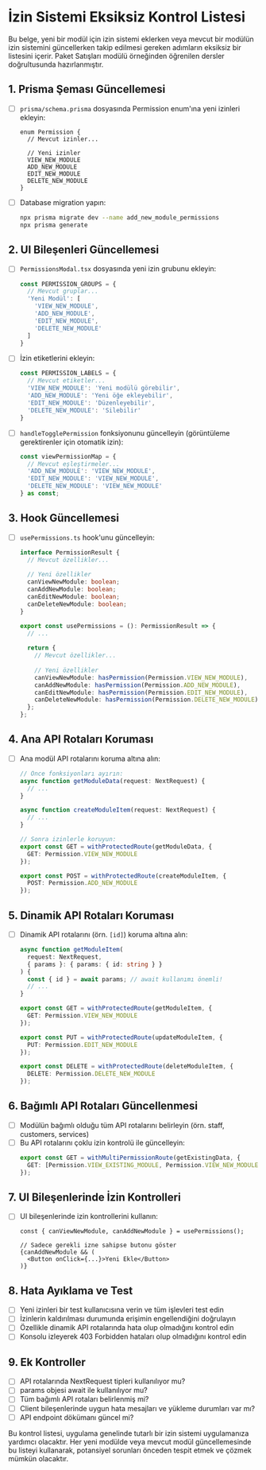 # İzin Sistemi Eksiksiz Kontrol Listesi

Bu belge, yeni bir modül için izin sistemi eklerken veya mevcut bir modülün izin sistemini güncellerken takip edilmesi gereken adımların eksiksiz bir listesini içerir. Paket Satışları modülü örneğinden öğrenilen dersler doğrultusunda hazırlanmıştır.

## 1. Prisma Şeması Güncellemesi

- [ ] `prisma/schema.prisma` dosyasında Permission enum'ına yeni izinleri ekleyin:
  ```prisma
  enum Permission {
    // Mevcut izinler...
    
    // Yeni izinler
    VIEW_NEW_MODULE
    ADD_NEW_MODULE
    EDIT_NEW_MODULE
    DELETE_NEW_MODULE
  }
  ```
- [ ] Database migration yapın:
  ```bash
  npx prisma migrate dev --name add_new_module_permissions
  npx prisma generate
  ```

## 2. UI Bileşenleri Güncellemesi

- [ ] `PermissionsModal.tsx` dosyasında yeni izin grubunu ekleyin:
  ```typescript
  const PERMISSION_GROUPS = {
    // Mevcut gruplar...
    'Yeni Modül': [
      'VIEW_NEW_MODULE',
      'ADD_NEW_MODULE',
      'EDIT_NEW_MODULE',
      'DELETE_NEW_MODULE'
    ]
  }
  ```
- [ ] İzin etiketlerini ekleyin:
  ```typescript
  const PERMISSION_LABELS = {
    // Mevcut etiketler...
    'VIEW_NEW_MODULE': 'Yeni modülü görebilir',
    'ADD_NEW_MODULE': 'Yeni öğe ekleyebilir',
    'EDIT_NEW_MODULE': 'Düzenleyebilir',
    'DELETE_NEW_MODULE': 'Silebilir'
  }
  ```
- [ ] `handleTogglePermission` fonksiyonunu güncelleyin (görüntüleme gerektirenler için otomatik izin):
  ```typescript
  const viewPermissionMap = {
    // Mevcut eşleştirmeler...
    'ADD_NEW_MODULE': 'VIEW_NEW_MODULE',
    'EDIT_NEW_MODULE': 'VIEW_NEW_MODULE',
    'DELETE_NEW_MODULE': 'VIEW_NEW_MODULE'
  } as const;
  ```

## 3. Hook Güncellemesi

- [ ] `usePermissions.ts` hook'unu güncelleyin:
  ```typescript
  interface PermissionResult {
    // Mevcut özellikler...
    
    // Yeni özellikler
    canViewNewModule: boolean;
    canAddNewModule: boolean;
    canEditNewModule: boolean;
    canDeleteNewModule: boolean;
  }
  
  export const usePermissions = (): PermissionResult => {
    // ...
    
    return {
      // Mevcut özellikler...
      
      // Yeni özellikler
      canViewNewModule: hasPermission(Permission.VIEW_NEW_MODULE),
      canAddNewModule: hasPermission(Permission.ADD_NEW_MODULE),
      canEditNewModule: hasPermission(Permission.EDIT_NEW_MODULE),
      canDeleteNewModule: hasPermission(Permission.DELETE_NEW_MODULE),
    };
  };
  ```

## 4. Ana API Rotaları Koruması

- [ ] Ana modül API rotalarını koruma altına alın:
  ```typescript
  // Önce fonksiyonları ayırın:
  async function getModuleData(request: NextRequest) {
    // ...
  }
  
  async function createModuleItem(request: NextRequest) {
    // ...
  }
  
  // Sonra izinlerle koruyun:
  export const GET = withProtectedRoute(getModuleData, {
    GET: Permission.VIEW_NEW_MODULE
  });
  
  export const POST = withProtectedRoute(createModuleItem, {
    POST: Permission.ADD_NEW_MODULE
  });
  ```

## 5. Dinamik API Rotaları Koruması

- [ ] Dinamik API rotalarını (örn. `[id]`) koruma altına alın:
  ```typescript
  async function getModuleItem(
    request: NextRequest,
    { params }: { params: { id: string } }
  ) {
    const { id } = await params; // await kullanımı önemli!
    // ...
  }
  
  export const GET = withProtectedRoute(getModuleItem, {
    GET: Permission.VIEW_NEW_MODULE
  });
  
  export const PUT = withProtectedRoute(updateModuleItem, {
    PUT: Permission.EDIT_NEW_MODULE
  });
  
  export const DELETE = withProtectedRoute(deleteModuleItem, {
    DELETE: Permission.DELETE_NEW_MODULE
  });
  ```

## 6. Bağımlı API Rotaları Güncellenmesi

- [ ] Modülün bağımlı olduğu tüm API rotalarını belirleyin (örn. staff, customers, services)
- [ ] Bu API rotalarını çoklu izin kontrolü ile güncelleyin:
  ```typescript
  export const GET = withMultiPermissionRoute(getExistingData, {
    GET: [Permission.VIEW_EXISTING_MODULE, Permission.VIEW_NEW_MODULE]
  });
  ```

## 7. UI Bileşenlerinde İzin Kontrolleri

- [ ] UI bileşenlerinde izin kontrollerini kullanın:
  ```tsx
  const { canViewNewModule, canAddNewModule } = usePermissions();
  
  // Sadece gerekli izne sahipse butonu göster
  {canAddNewModule && (
    <Button onClick={...}>Yeni Ekle</Button>
  )}
  ```

## 8. Hata Ayıklama ve Test

- [ ] Yeni izinleri bir test kullanıcısına verin ve tüm işlevleri test edin
- [ ] İzinlerin kaldırılması durumunda erişimin engellendiğini doğrulayın
- [ ] Özellikle dinamik API rotalarında hata olup olmadığını kontrol edin
- [ ] Konsolu izleyerek 403 Forbidden hataları olup olmadığını kontrol edin

## 9. Ek Kontroller

- [ ] API rotalarında NextRequest tipleri kullanılıyor mu?
- [ ] params objesi await ile kullanılıyor mu?
- [ ] Tüm bağımlı API rotaları belirlenmiş mi?
- [ ] Client bileşenlerinde uygun hata mesajları ve yükleme durumları var mı?
- [ ] API endpoint dökümanı güncel mi?

Bu kontrol listesi, uygulama genelinde tutarlı bir izin sistemi uygulamanıza yardımcı olacaktır. Her yeni modülde veya mevcut modül güncellemesinde bu listeyi kullanarak, potansiyel sorunları önceden tespit etmek ve çözmek mümkün olacaktır.
